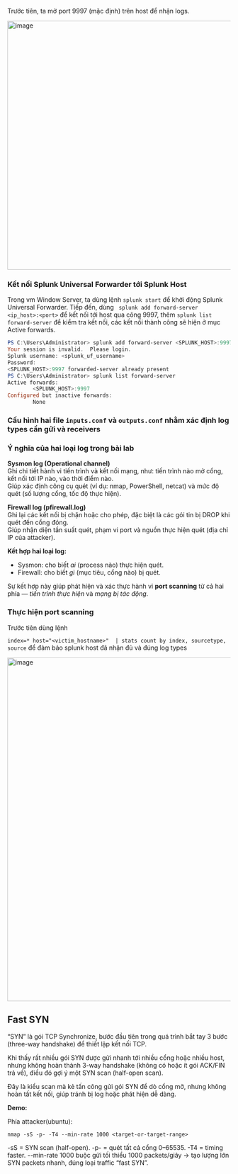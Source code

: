 Trước tiên, ta mở port 9997 (mặc định) trên host để nhận logs. 

<img width="1919" height="562" alt="image" src="https://github.com/user-attachments/assets/55a75b21-123f-4ca7-a758-8567e05fcfd2" />

### Kết nối Splunk Universal Forwarder tới Splunk Host

Trong vm Window Server, ta dùng lệnh `splunk start` để khởi động Splunk Universal Forwarder. Tiếp đến, dùng ` splunk add forward-server <ip_host>:<port>` để kết nối tới host qua công 9997, thêm `splunk list forward-server` để kiểm tra kết nối, các kết nối thành công sẽ hiện ở mục Active forwards.


```powershell
PS C:\Users\Administrator> splunk add forward-server <SPLUNK_HOST>:9997
Your session is invalid.  Please login.
Splunk username: <splunk_uf_username>
Password:
<SPLUNK_HOST>:9997 forwarded-server already present
PS C:\Users\Administrator> splunk list forward-server
Active forwards:
        <SPLUNK_HOST>:9997
Configured but inactive forwards:
        None
```

### Cấu hình hai file `inputs.conf` và `outputs.conf` nhằm xác định log types cần gửi và receivers

### Ý nghĩa của hai loại log trong bài lab

**Sysmon log (Operational channel)**  
Ghi chi tiết hành vi tiến trình và kết nối mạng, như: tiến trình nào mở cổng, kết nối tới IP nào, vào thời điểm nào.  
Giúp xác định công cụ quét (ví dụ: nmap, PowerShell, netcat) và mức độ quét (số lượng cổng, tốc độ thực hiện).

**Firewall log (pfirewall.log)**  
Ghi lại các kết nối bị chặn hoặc cho phép, đặc biệt là các gói tin bị DROP khi quét đến cổng đóng.  
Giúp nhận diện tần suất quét, phạm vi port và nguồn thực hiện quét (địa chỉ IP của attacker).

**Kết hợp hai loại log:**  
- Sysmon: cho biết *ai* (process nào) thực hiện quét.  
- Firewall: cho biết *gì* (mục tiêu, cổng nào) bị quét.  

Sự kết hợp này giúp phát hiện và xác thực hành vi **port scanning** từ cả hai phía — *tiến trình thực hiện* và *mạng bị tác động*.

### Thực hiện port scanning

Trước tiên dùng lệnh

`index=* host="<victim_hostname>" 
| stats count by index, sourcetype, source`
để đảm bảo splunk host đã nhận đủ và đúng log types

<img width="1919" height="776" alt="image" src="https://github.com/user-attachments/assets/eb84aad6-a87f-44d6-a410-bd3e62e6e63f" />

## Fast SYN

“SYN” là gói TCP Synchronize, bước đầu tiên trong quá trình bắt tay 3 bước (three-way handshake) để thiết lập kết nối TCP.

Khi thấy rất nhiều gói SYN được gửi nhanh tới nhiều cổng hoặc nhiều host, nhưng không hoàn thành 3-way handshake (không có hoặc ít gói ACK/FIN trả về), điều đó gợi ý một SYN scan (half-open scan).

Đây là kiểu scan mà kẻ tấn công gửi gói SYN để dò cổng mở, nhưng không hoàn tất kết nối, giúp tránh bị log hoặc phát hiện dễ dàng.

**Demo:**

Phía attacker(ubuntu): 

`nmap -sS -p- -T4 --min-rate 1000 <target-or-target-range>`

-sS = SYN scan (half-open). -p- = quét tất cả cổng 0–65535. -T4 = timing faster. --min-rate 1000 buộc gửi tối thiểu 1000 packets/giây → tạo lượng lớn SYN packets nhanh, đúng loại traffic “fast SYN”.


